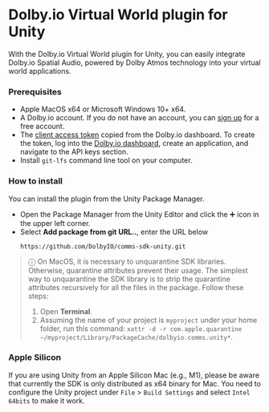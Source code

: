 # Dolby.io Virtual World plugin for Unity

With the Dolby.io Virtual World plugin for Unity, you can easily integrate Dolby.io Spatial Audio, powered by Dolby Atmos technology into your virtual world applications.

### Prerequisites
- Apple MacOS x64 or Microsoft Windows 10+ x64.
- A Dolby.io account. If you do not have an account, you can [sign up](https://dolby.io/signup) for a free account.
- The [client access token](https://docs.dolby.io/communications-apis/docs/overview-developer-tools#client-access-token) copied from the Dolby.io dashboard. To create the token, log into the [Dolby.io dashboard](https://dashboard.dolby.io/), create an application, and navigate to the API keys section.
- Install `git-lfs` command line tool on your computer.

### How to install
You can install the plugin from the Unity Package Manager.

- Open the Package Manager from the Unity Editor and click the ➕ icon in the upper left corner.
- Select **Add package from git URL..**, enter the URL below
    ```
    https://github.com/DolbyIO/comms-sdk-unity.git
    ```

> ⓘ On MacOS, it is necessary to unquarantine SDK libraries. Otherwise, quarantine attributes prevent their usage. The simplest way to unquarantine the SDK library is to strip the quarantine attributes recursively for all the files in the package. Follow these steps:
>1. Open **Terminal**.
>2. Assuming the name of your project is `myproject` under your home folder, run this command: `xattr -d -r com.apple.quarantine ~/myproject/Library/PackageCache/dolbyio.comms.unity*`.

### Apple Silicon
If you are using Unity from an Apple Silicon Mac (e.g., M1), please be aware that currently the SDK is only distributed as x64 binary for Mac. You need to configure the Unity project under `File` > `Build Settings` and select `Intel 64bits` to make it work. 
